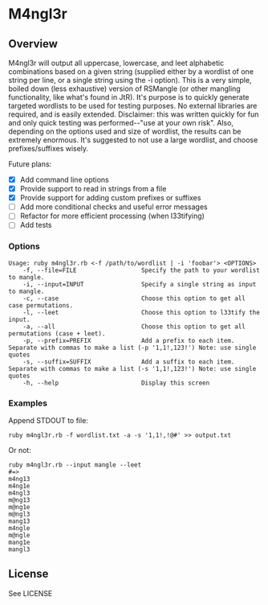 # M4ngl3r

## Overview
M4ngl3r will output all uppercase, lowercase, and leet alphabetic combinations based on a given string (supplied either by a wordlist of one string per line, or a single string using the -i option). This is a very simple, boiled down (less exhaustive) version of RSMangle (or other mangling functionality, like what's found in JtR). It's purpose is to quickly generate targeted wordlists to be used for testing purposes. No external libraries are required, and is easily extended. Disclaimer: this was written quickly for fun and only quick testing was performed--"use at your own risk". Also, depending on the options used and size of wordlist, the results can be extremely enormous. It's suggested to not use a large wordlist, and choose prefixes/suffixes wisely.

Future plans:

- [x] Add command line options
- [x] Provide support to read in strings from a file
- [x] Provide support for adding custom prefixes or suffixes
- [ ] Add more conditional checks and useful error messages
- [ ] Refactor for more efficient processing (when l33tifying)
- [ ] Add tests

### Options
```
Usage: ruby m4ngl3r.rb <-f /path/to/wordlist | -i 'foobar'> <OPTIONS>
    -f, --file=FILE                  Specify the path to your wordlist to mangle.
    -i, --input=INPUT                Specify a single string as input to mangle.
    -c, --case                       Choose this option to get all case permutations.
    -l, --leet                       Choose this option to l33tify the input.
    -a, --all                        Choose this option to get all permutations (case + leet).
    -p, --prefix=PREFIX              Add a prefix to each item. Separate with commas to make a list (-p '1,1!,123!') Note: use single quotes
    -s, --suffix=SUFFIX              Add a suffix to each item. Separate with commas to make a list (-s '1,1!,123!') Note: use single quotes
    -h, --help                       Display this screen
```

### Examples
Append STDOUT to file:
```
ruby m4ngl3r.rb -f wordlist.txt -a -s '1,1!,!@#' >> output.txt
```
Or not:
```
ruby m4ngl3r.rb --input mangle --leet
#=>
m4ng13
m4ng1e
m4ngl3
m@ng13
m@ng1e
m@ngl3
mang13
m4ngle
m@ngle
mang1e
mangl3
```

## License
See LICENSE

